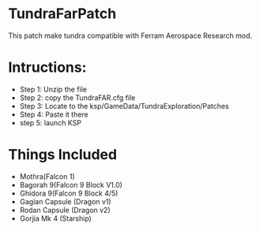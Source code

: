 # TundraFarPatch
This patch make tundra compatible with Ferram Aerospace Research mod.

# Intructions:
* Step 1: Unzip the file
* Step 2: copy the TundraFAR.cfg file
* Step 3: Locate to the ksp/GameData/TundraExploration/Patches
* Step 4: Paste it there
* step 5: launch KSP

# Things Included 
* Mothra(Falcon 1)
* Bagorah 9(Falcon 9 Block V1.0)
* Ghidora 9(Falcon 9 Block 4/5)
* Gagian Capsule (Dragon v1)
* Rodan Capsule (Dragon v2)
* Gorjia Mk 4 (Starship)


